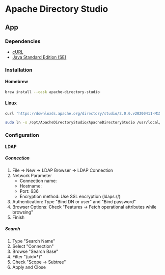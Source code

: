 # Apache Directory Studio

## App

### Dependencies

- [cURL](/curl.md)
- [Java Standard Edition (SE)](/java-se-jdk.md#version-8-and-earlier)

### Installation

#### Homebrew

```sh
brew install --cask apache-directory-studio
```

#### Linux

```sh
curl 'https://downloads.apache.org/directory/studio/2.0.0.v20200411-M15/ApacheDirectoryStudio-2.0.0.v20200411-M15-linux.gtk.x86_64.tar.gz' | sudo tar -xzC /opt

sudo ln -s /opt/ApacheDirectoryStudio/ApacheDirectoryStudio /usr/local/bin/ApacheDirectoryStudio
```

### Configuration

#### LDAP

##### Connection

1. File -> New -> LDAP Browser -> LDAP Connection
2. Network Parameter
   - Connection name:
   - Hostname:
   - Port: 636
   - Encryption method: Use SSL encryption (ldaps://)
3. Authentication: Type "Bind DN or user" and "Bind password"
4. Browser Options: Check "Features -> Fetch operational attributes while browsing"
5. Finish

##### Search

1. Type "Search Name"
2. Select "Connection"
3. Browse "Search Base"
4. Filter "(uid=*)"
5. Check "Scope -> Subtree"
6. Apply and Close
